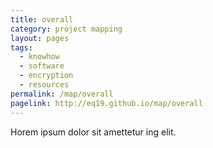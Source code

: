 ```yaml
---
title: overall
category: project mapping
layout: pages
tags:
  - knowhow
  - software
  - encryption
  - resources
permalink: /map/overall
pagelink: http://eq19.github.io/map/overall
---
```

Horem ipsum dolor sit amettetur ing elit. 
